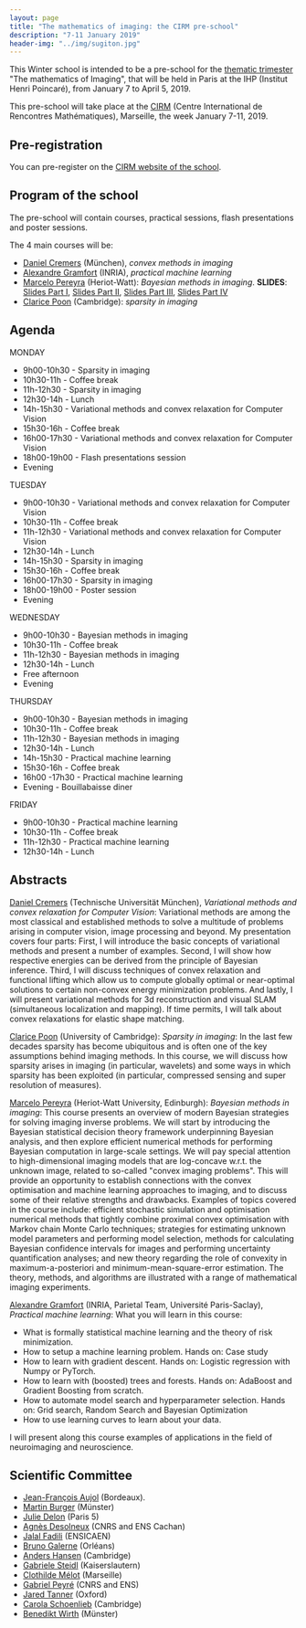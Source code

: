 ```yaml
---
layout: page
title: "The mathematics of imaging: the CIRM pre-school"
description: "7-11 January 2019"
header-img: "../img/sugiton.jpg"
---
```


This Winter school is intended to be a pre-school for the  [thematic trimester](https://imaging-in-paris.github.io) "The mathematics of Imaging", that will be held in Paris at the IHP (Institut Henri Poincaré), from January 7 to April 5, 2019.

This pre-school will take place at the [CIRM](http://www.cirm-math.fr/) (Centre International de Rencontres Mathématiques), Marseille, the week January 7-11, 2019.

Pre-registration
-------------

You can pre-register on the [CIRM website of the school](https://conferences.cirm-math.fr/1993.html).

Program of the school
-------------

The pre-school will contain courses, practical sessions, flash presentations and poster sessions.

The 4 main courses will be:
- [Daniel Cremers](https://vision.in.tum.de/members/cremers) (München), _convex methods in imaging_
- [Alexandre Gramfort](http://alexandre.gramfort.net/) (INRIA),  _practical machine learning_
- [Marcelo Pereyra](http://www.macs.hw.ac.uk/~mp71/) (Heriot-Watt): _Bayesian methods in imaging_. **SLIDES**: [Slides Part I](./slides/Pereyra_Presentation_CIRM_I_Jan_2019.pdf), [Slides Part II](./slides/Pereyra_Presentation_CIRM_II_Jan_2019.pdf), [Slides Part III](./slides/Pereyra_Presentation_CIRM_III_Jan_2019.pdf), [Slides Part IV](./slides/Pereyra_Presentation_CIRM_IV_Jan_2019.pdf)
- [Clarice Poon](http://www.damtp.cam.ac.uk/user/cmhsp2/) (Cambridge): _sparsity in imaging_

Agenda
-------------

MONDAY

- 9h00-10h30 - Sparsity in imaging
- 10h30-11h - Coffee break
- 11h-12h30 - Sparsity in imaging
- 12h30-14h - Lunch
- 14h-15h30 - Variational methods and convex relaxation for Computer Vision
- 15h30-16h - Coffee break
- 16h00-17h30 - Variational methods and convex relaxation for Computer Vision
- 18h00-19h00 - Flash presentations session
- Evening 

TUESDAY

- 9h00-10h30 - Variational methods and convex relaxation for Computer Vision
- 10h30-11h - Coffee break
- 11h-12h30 - Variational methods and convex relaxation for Computer Vision
- 12h30-14h - Lunch
- 14h-15h30 - Sparsity in imaging
- 15h30-16h - Coffee break
- 16h00-17h30 - Sparsity in imaging
- 18h00-19h00 - Poster session 
- Evening 

WEDNESDAY

- 9h00-10h30 - Bayesian methods in imaging
- 10h30-11h - Coffee break
- 11h-12h30 - Bayesian methods in imaging
- 12h30-14h - Lunch
- Free afternoon
- Evening 

THURSDAY

- 9h00-10h30 - Bayesian methods in imaging
- 10h30-11h - Coffee break
- 11h-12h30 - Bayesian methods in imaging
- 12h30-14h - Lunch
- 14h-15h30 - Practical machine learning
- 15h30-16h - Coffee break
- 16h00 -17h30 - Practical machine learning
- Evening - Bouillabaisse diner

FRIDAY
- 9h00-10h30 - Practical machine learning
- 10h30-11h - Coffee break
- 11h-12h30 - Practical machine learning
- 12h30-14h - Lunch


Abstracts
------

[Daniel Cremers](https://vision.in.tum.de/members/cremers) (Technische Universität München), _Variational methods and convex relaxation for Computer Vision_:
Variational methods are among the most classical and established methods to solve a multitude of problems arising in computer vision, image processing and beyond.  My presentation covers four parts: First, I will introduce the basic concepts of variational
methods and present a number of examples.  Second, I will show how respective energies can be derived from the principle of Bayesian
inference.  Third, I will discuss techniques of convex relaxation and functional lifting which allow us to compute globally optimal or
near-optimal solutions to certain non-convex energy minimization problems.  And lastly, I will present variational methods for 3d
reconstruction and visual SLAM (simultaneous localization and mapping). If time permits, I will talk about convex relaxations for elastic shape matching. 

[Clarice Poon](http://www.damtp.cam.ac.uk/user/cmhsp2/) (University of Cambridge): _Sparsity in imaging_:
In the last few decades sparsity has become ubiquitous and is often one of the key assumptions behind imaging methods. In this course, we will discuss how sparsity arises in imaging (in particular, wavelets) and some ways in which sparsity has been exploited (in particular, compressed sensing and super resolution of measures).

[Marcelo Pereyra](http://www.macs.hw.ac.uk/~mp71/) (Heriot-Watt University, Edinburgh): _Bayesian methods in imaging_: This course presents an overview of modern Bayesian strategies for solving imaging inverse problems. We will start by introducing the Bayesian statistical decision theory framework underpinning Bayesian analysis, and then explore efficient numerical methods for performing Bayesian computation in large-scale settings. We will pay special attention to high-dimensional imaging models that are log-concave w.r.t. the unknown image, related to so-called "convex imaging problems". This will provide an opportunity to establish connections with the convex optimisation and machine learning approaches to imaging, and to discuss some of their relative strengths and drawbacks. Examples of topics covered in the course include: efficient stochastic simulation and optimisation numerical methods that tightly combine proximal convex optimisation with Markov chain Monte Carlo techniques; strategies for estimating unknown model parameters and performing model selection, methods for calculating Bayesian confidence intervals for images and performing uncertainty quantification analyses; and new theory regarding the role of convexity in maximum-a-posteriori and minimum-mean-square-error estimation. The theory, methods, and algorithms are illustrated with a range of mathematical imaging experiments.

[Alexandre Gramfort](http://alexandre.gramfort.net/) (INRIA, Parietal Team, Université Paris-Saclay),  _Practical machine learning_: What you will learn in this course:
	
- What is formally statistical machine learning and the theory of risk
minimization.
- How to setup a machine learning problem. Hands on: Case study
- How to learn with gradient descent. Hands on: Logistic regression
with Numpy or PyTorch.
- How to learn with (boosted) trees and forests. Hands on: AdaBoost
and Gradient Boosting from scratch.
- How to automate model search and hyperparameter selection. Hands on:
Grid search, Random Search and Bayesian Optimization
- How to use learning curves to learn about your data.

I will present along this course examples of applications in the field of neuroimaging and neuroscience.

Scientific Committee
-----

- [Jean-François Aujol](https://www.math.u-bordeaux.fr/~jaujol/) (Bordeaux).
- [Martin Burger](https://www.uni-muenster.de/AMM/num/Arbeitsgruppen/ag_burger/organization/burger/) (Münster)
- [Julie Delon](https://delon.wp.mines-telecom.fr/) (Paris 5)
- [Agnès Desolneux](http://desolneux.perso.math.cnrs.fr/) (CNRS and ENS Cachan)
- [Jalal Fadili](https://fadili.users.greyc.fr/) (ENSICAEN)
- [Bruno Galerne](https://www.idpoisson.fr/galerne/) (Orléans)
- [Anders Hansen](http://www.damtp.cam.ac.uk/research/afha/anders/) (Cambridge)
- [Gabriele Steidl](http://www.mathematik.uni-kl.de/imagepro/members/steidl/) (Kaiserslautern)
- [Clothilde Mélot](https://old.i2m.univ-amu.fr/~melot/index.html) (Marseille)
- [Gabriel Peyré](http://www.gpeyre.com) (CNRS and ENS)
- [Jared Tanner](https://people.maths.ox.ac.uk/tanner/) (Oxford)
- [Carola Schoenlieb](http://www.damtp.cam.ac.uk/user/cbs31/Home.html) (Cambridge)
- [Benedikt Wirth](http://www.uni-muenster.de/AMM/wirth/) (Münster)
